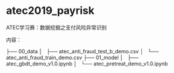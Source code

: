 # atec2019_payrisk
ATEC学习赛：数据挖掘之支付风险异常识别

内容：

├── 00_data
│   ├── atec_anti_fraud_test_b_demo.csv
│   └── atec_anti_fraud_train_demo.csv
├── 01_model
│   ├── atec_gbdt_demo_v1.0.ipynb
│   └── atec_pretreat_demo_v1.0.ipynb
